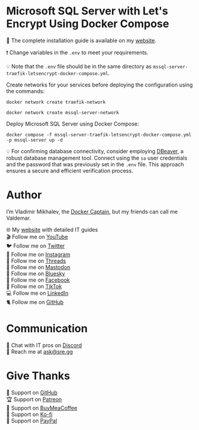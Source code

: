 # Microsoft SQL Server with Let's Encrypt Using Docker Compose

📙 The complete installation guide is available on my [website](https://www.heyvaldemar.com/install-mssql-server-using-docker-compose/).

❗ Change variables in the `.env` to meet your requirements.

💡 Note that the `.env` file should be in the same directory as `mssql-server-traefik-letsencrypt-docker-compose.yml`.

Create networks for your services before deploying the configuration using the commands:

`docker network create traefik-network`

`docker network create mssql-server-network`

Deploy Microsoft SQL Server using Docker Compose:

`docker compose -f mssql-server-traefik-letsencrypt-docker-compose.yml -p mssql-server up -d`

💡 For confirming database connectivity, consider employing [DBeaver](https://dbeaver.io/), a robust database management tool. Connect using the `sa` user credentials and the password that was previously set in the `.env` file. This approach ensures a secure and efficient verification process.

# Author

I’m Vladimir Mikhalev, the [Docker Captain](https://www.docker.com/captains/vladimir-mikhalev/), but my friends can call me Valdemar.

🌐 My [website](https://www.heyvaldemar.com/) with detailed IT guides\
🎬 Follow me on [YouTube](https://www.youtube.com/channel/UCf85kQ0u1sYTTTyKVpxrlyQ?sub_confirmation=1)\
🐦 Follow me on [Twitter](https://twitter.com/heyValdemar)\
🎨 Follow me on [Instagram](https://www.instagram.com/heyvaldemar/)\
🧵 Follow me on [Threads](https://www.threads.net/@heyvaldemar)\
🐘 Follow me on [Mastodon](https://mastodon.social/@heyvaldemar)\
🧊 Follow me on [Bluesky](https://bsky.app/profile/heyvaldemar.bsky.social)\
🎸 Follow me on [Facebook](https://www.facebook.com/heyValdemarFB/)\
🎥 Follow me on [TikTok](https://www.tiktok.com/@heyvaldemar)\
💻 Follow me on [LinkedIn](https://www.linkedin.com/in/heyvaldemar/)\
🐈 Follow me on [GitHub](https://github.com/heyvaldemar)

# Communication

👾 Chat with IT pros on [Discord](https://discord.gg/AJQGCCBcqf)\
📧 Reach me at ask@sre.gg

# Give Thanks

💎 Support on [GitHub](https://github.com/sponsors/heyValdemar)\
🏆 Support on [Patreon](https://www.patreon.com/heyValdemar)\
🥤 Support on [BuyMeaCoffee](https://www.buymeacoffee.com/heyValdemar)\
🍪 Support on [Ko-fi](https://ko-fi.com/heyValdemar)\
💖 Support on [PayPal](https://www.paypal.com/paypalme/heyValdemarCOM)
